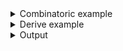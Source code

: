 <details><summary>Combinatoric example</summary>

```no_run
#[derive(Debug, Clone)]
pub struct Options {
    number: u32,
}
pub fn options() -> OptionParser<Options> {
    let number = long("number").argument::<u32>("N").map(|x| x * 2);
    construct!(Options { number }).to_options()
}
```

</details>
<details><summary>Derive example</summary>

```no_run
fn twice_the_num(n: u32) -> u32 {
    n * 2
}

#[derive(Debug, Clone, Bpaf)]
#[bpaf(options)]
pub struct Options {
    #[bpaf(argument::<u32>("N"), map(twice_the_num))]
    number: u32,
}
```

</details>
<details><summary>Output</summary>

`map` don't make any changes to generated `--help` message


You can use `map` to apply arbitrary pure transformation to any input.
Here `--number` takes a numerical value and doubles it


<div class='bpaf-doc'>
$ app --number 10<br>
Options { number: 20 }
</div>


But if function inside the parser fails - user will get the error back unless it's handled
in some way. In fact here execution never reaches `map` function -
[`argument`](NamedArg::argument) tries to parse `ten` as a number, fails and reports the error


<div class='bpaf-doc'>
$ app --number ten<br>
Couldn't parse <b>ten</b>: invalid digit found in string
<style>
div.bpaf-doc {
    padding: 14px;
    background-color:var(--code-block-background-color);
    font-family: mono;
    margin-bottom: 0.75em;
}
div.bpaf-doc dt { margin-left: 1em; }
div.bpaf-doc dd { margin-left: 3em; }
div.bpaf-doc dl { margin-top: 0; padding-left: 1em; }
div.bpaf-doc  { padding-left: 1em; }
</style>
</div>

</details>